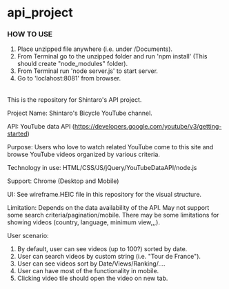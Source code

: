 # api_project

### HOW TO USE ###
1. Place unzipped file anywhere (i.e. under /Documents).
2. From Terminal go to the unzipped folder and run 'npm install'
(This should create "node_modules" folder).
3. From Terminal run 'node server.js' to start server.
4. Go to 'loclahost:8081' from browser.
######



This is the repository for Shintaro's API project.

Project Name: Shintaro's Bicycle YouTube channel.

API: YouTube data API
(https://developers.google.com/youtube/v3/getting-started)

Purpose: Users who love to watch <bicycle> related YouTube come to this site and browse YouTube videos organized by various criteria.

Technology in use: HTML/CSS/JS/jQuery/YouTubeDataAPI/node.js

Support: Chrome (Desktop and Mobile)

UI: See wireframe.HEIC file in this repository for the visual structure.

Limitation: Depends on the data availability of the API.  May not support some search criteria/pagination/mobile.
There may be some limitations for showing videos (country, language, minimum view,,,).

User scenario:
1. By default, user can see videos (up to 100?) sorted by date.
2. User can search videos by custom string (i.e. "Tour de France").
3. User can see videos sort by Date/Views/Ranking/....
4. User can have most of the functionality in mobile.
5. Clicking video tile should open the video on new tab.
